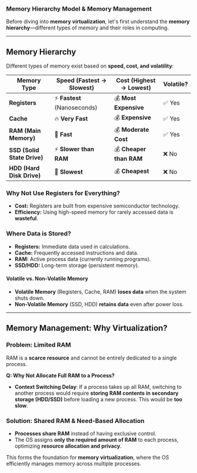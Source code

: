 ### **Memory Hierarchy Model & Memory Management**  

Before diving into **memory virtualization**, let's first understand the **memory hierarchy**—different types of memory and their roles in computing.  

---

## **Memory Hierarchy**  

Different types of memory exist based on **speed, cost, and volatility**:  

| **Memory Type** | **Speed** (Fastest → Slowest) | **Cost** (Highest → Lowest) | **Volatile?** |
|---------------|----------------|-----------------|------------|
| **Registers** | ⚡ **Fastest** (Nanoseconds) | 💰 **Most Expensive** | ✅ Yes |
| **Cache** | 🔥 **Very Fast** | 💰 **Expensive** | ✅ Yes |
| **RAM (Main Memory)** | 🚀 **Fast** | 💰 **Moderate Cost** | ✅ Yes |
| **SSD (Solid State Drive)** | ⚡ **Slower than RAM** | 💰 **Cheaper than RAM** | ❌ No |
| **HDD (Hard Disk Drive)** | 🐢 **Slowest** | 💰 **Cheapest** | ❌ No |

### **Why Not Use Registers for Everything?**  
- **Cost:** Registers are built from expensive semiconductor technology.  
- **Efficiency:** Using high-speed memory for rarely accessed data is **wasteful**.  

### **Where Data is Stored?**  
- **Registers:** Immediate data used in calculations.  
- **Cache:** Frequently accessed instructions and data.  
- **RAM:** Active process data (currently running programs).  
- **SSD/HDD:** Long-term storage (persistent memory).  

#### **Volatile vs. Non-Volatile Memory**  
- **Volatile Memory** (Registers, Cache, RAM) **loses data** when the system shuts down.  
- **Non-Volatile Memory** (SSD, HDD) **retains data** even after power loss.  

---

## **Memory Management: Why Virtualization?**  

### **Problem: Limited RAM**  
RAM is a **scarce resource** and cannot be entirely dedicated to a single process.  

**Q: Why Not Allocate Full RAM to a Process?**  
- **Context Switching Delay**: If a process takes up all RAM, switching to another process would require **storing RAM contents in secondary storage (HDD/SSD)** before loading a new process. This would be **too slow**.  

### **Solution: Shared RAM & Need-Based Allocation**  
- **Processes share RAM** instead of having exclusive control.  
- The OS assigns **only the required amount of RAM** to each process, optimizing **resource allocation and privacy**.  

This forms the foundation for **memory virtualization**, where the OS efficiently manages memory across multiple processes.
